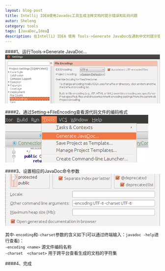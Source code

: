 ```yaml
---
layout: blog-post
title: Intellij IDEA使用Javadoc工具生成注释文档时提示错误和乱码问题
autor: Sheleng
category: tools
tags: [JavaDoc,Idea]
description: 在IntelliJ IDEA 使用 Tools->Generate JavaDoc在遇到中文时提示错误和乱码问题的解决办法。
---
```


####1、运行Tools->Generate JavaDoc...
![](/public/img/posts/tools/2014-07-28-idea-javadoc-tool/file-encodings.png) 

####2、通过Setting->FileEncoding查看源代码文件的编码格式
![](/public/img/posts/tools/2014-07-28-idea-javadoc-tool/generate-javadoc.png) 

####3、设置相应的JavaDoc命令参数 
![](/public/img/posts/tools/2014-07-28-idea-javadoc-tool/set-arguments.png) 
 
其中`-encoding`和`-charset`参数的含义如下(可以通过终端输入：`javadoc -help`进行查看)：  
`-encoding <name>`			源文件编码名称  
`-charset  <charset>` 		用于跨平台查看生成的文档的字符集 

####4、完成
